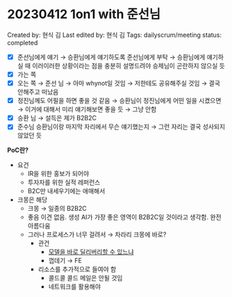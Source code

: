 # 20230412 1on1 with 준선님

Created by: 현식 김
Last edited by: 현식 김
Tags: dailyscrum/meeting
status: completed

- [x]  준선님에게 얘기 → 승환님에게 얘기하도록 준선님에게 부탁 → 승환님에게 얘기하실 때 이러이러한 상황이라는 점을 충분히 설명드려야 승제님이 곤란하지 않으실 듯
- [x]  가는 쪽
- [x]  오는 쪽 → 준선 님 → 아마 whynot일 것임 → 저한테도 공유해주실 것임 → 결국 안해주고 떠났음
- [x]  정진님께도 어필을 하면 좋을 것 같음 → 승환님이 정진님에게 어떤 일을 시켰으면 → 이거에 대해서 미리 얘기해보면 좋을 듯 → 그냥 안함
- [x]  승환 님 → 설득은 제가 B2B2C
- [x]  준수님 승환님이랑 마지막 자리에서 무슨 얘기했는지 → 그런 자리는 결국 성사되지 않았던 듯

**PoC란?**

- 요건
    - IR을 위한 홍보가 되어야
    - 투자자를 위한 실적 레퍼런스
    - B2C만 내세우기에는 애매해서
- 크몽은 해당
    - 크몽 → 일종의 B2B2C
    - 좋음 이견 없음. 생성 AI가 가장 좋은 영역이 B2B2C일 것이라고 생각함. 완전 아름다움
    - 그러나 프로세스가 너무 걸려서 → 차라리 크몽에 바로?
        - 관건
            - [모델을 바로 딜리버리할 수 있느냐](%E1%84%8C%E1%85%B5%E1%84%80%E1%85%B3%E1%86%B7%E1%84%81%E1%85%A1%E1%84%8C%E1%85%B5%20%E1%84%83%E1%85%A9%E1%84%8E%E1%85%AE%E1%86%AF%E1%84%83%E1%85%AC%E1%86%AB%20%E1%84%89%E1%85%A1%E1%84%8B%E1%85%A5%E1%86%B8%E1%84%92%E1%85%AA%20%E1%84%8B%E1%85%A1%E1%84%8B%E1%85%B5%E1%84%83%E1%85%B5%E1%84%8B%E1%85%A5%206be4d8cf0a384d7f9b6f50c73a5c9b0e/%E1%84%89%E1%85%AE%E1%84%8C%E1%85%A5%E1%86%BC%E1%84%80%E1%85%AA%20%E1%84%8F%E1%85%A5%E1%84%86%E1%85%B2%E1%84%82%E1%85%B5%E1%84%8F%E1%85%A6%E1%84%8B%E1%85%B5%E1%84%89%E1%85%A7%E1%86%AB%E1%84%8B%E1%85%B3%E1%86%AF%20%E1%84%89%E1%85%B1%E1%86%B8%E1%84%80%E1%85%A6%20%E1%84%92%E1%85%A2%E1%84%8C%E1%85%AE%E1%84%82%E1%85%B3%E1%86%AB%20%E1%84%89%E1%85%A9%E1%86%AF%E1%84%85%E1%85%AE%E1%84%89%E1%85%A7%E1%86%AB%20a920d2a00ad746c3ba84a45bea8dcf1d.md)
            - 껍데기 → FE
        - 리소스를 추가적으로 들여야 함
            - 콜드콜 콜드 메일은 안될 것임
            - 네트워크를 활용해야